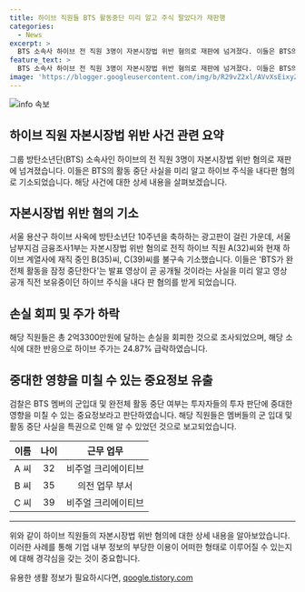 ```yaml
---
title: 하이브 직원들 BTS 활동중단 미리 알고 주식 팔았다가 재판행
categories:
  - News
excerpt: >
  BTS 소속사 하이브 전 직원 3명이 자본시장법 위반 혐의로 재판에 넘겨졌다. 이들은 BTS의 활동 중단을 미리 알고 주식을 매도한 혐의를 받는다. 검찰은 멤버들의 군입대와 활동 중단 사실을 쉽게 알 수 있었던 비주얼 크리에이티브, 의전 업무 부서 직원들을 기소했다. 앞서 BTS가 활동 중단을 발표한 후 하이브 주가는 24.87% 급락했다. 이들은 약 2억3300여만원에 달하는 손실을 회피한 것으로 지목되었다.
feature_text: >
  BTS 소속사 하이브 전 직원 3명이 자본시장법 위반 혐의로 재판에 넘겨졌다. 이들은 BTS의 활동 중단을 미리 알고 주식을 매도한 혐의를 받는다. 검찰은 멤버들의 군입대와 활동 중단 사실을 쉽게 알 수 있었던 비주얼 크리에이티브, 의전 업무 부서 직원들을 기소했다. 앞서 BTS가 활동 중단을 발표한 후 하이브 주가는 24.87% 급락했다. 이들은 약 2억3300여만원에 달하는 손실을 회피한 것으로 지목되었다.
image: 'https://blogger.googleusercontent.com/img/b/R29vZ2xl/AVvXsEixyZcFfHzMRdzZMjFBmAUKJYCLCGyLL1o632UiGVXcaFdKo_bkvkuCioo0uUKlGfBVcT3P84aROyZIXSBEx3Aw5nCQ3pTgDom1WDC4m8eifvWiAmWEEVb4x6G_l8C0QH225ldMjyaFvpxGEBGNO37VmDTDMHGhJPq73UglMfDca1-0aw/s1600/blogspot.png'
---
```


<p><img src="https://blogger.googleusercontent.com/img/b/R29vZ2xl/AVvXsEixyZcFfHzMRdzZMjFBmAUKJYCLCGyLL1o632UiGVXcaFdKo_bkvkuCioo0uUKlGfBVcT3P84aROyZIXSBEx3Aw5nCQ3pTgDom1WDC4m8eifvWiAmWEEVb4x6G_l8C0QH225ldMjyaFvpxGEBGNO37VmDTDMHGhJPq73UglMfDca1-0aw/s1600/blogspot.png" alt="info 속보" /></p>

<h2 data-ke-size="size26">하이브 직원 자본시장법 위반 사건 관련 요약</h2>

<p data-ke-size="size16">그룹 방탄소년단(BTS) 소속사인 하이브의 전 직원 3명이 자본시장법 위반 혐의로 재판에 넘겨졌습니다. 이들은 BTS의 활동 중단 사실을 미리 알고 하이브 주식을 내다판 혐의로 기소되었습니다. 해당 사건에 대한 상세 내용을 살펴보겠습니다.</p>

<h2 data-ke-size="size24">자본시장법 위반 혐의 기소</h2>

<p data-ke-size="size16">서울 용산구 하이브 사옥에 방탄소년단 10주년을 축하하는 광고판이 걸린 가운데, 서울남부지검 금융조사1부는 자본시장법 위반 혐의로 전직 하이브 직원 A(32)씨와 현재 하이브 계열사에 재직 중인 B(35)씨, C(39)씨를 불구속 기소했습니다. 이들은 'BTS가 완전체 활동을 잠정 중단한다'는 발표 영상이 곧 공개될 것이라는 사실을 미리 알고 영상 공개 직전 보유중이던 하이브 주식을 내다 판 혐의를 받게 되었습니다.</p>

<h2 data-ke-size="size24">손실 회피 및 주가 하락</h2>

<p data-ke-size="size16">해당 직원들은 총 2억3300만원에 달하는 손실을 회피한 것으로 조사되었으며, 해당 소식에 대한 반응으로 하이브 주가는 24.87% 급락하였습니다.</p>

<h2 data-ke-size="size24">중대한 영향을 미칠 수 있는 중요정보 유출</h2>

<p data-ke-size="size16">검찰은 BTS 멤버의 군입대 및 완전체 활동 중단 여부는 투자자들의 투자 판단에 중대한 영향을 미칠 수 있는 중요정보라고 판단하였습니다. 해당 직원들은 멤버들의 군 입대 및 활동 중단 사실을 특권으로 인해 알 수 있었던 것으로 보고되었습니다.</p>

<table>
<thead>
<tr>
<th style="text-align: center;">이름</th>
<th style="text-align: center;">나이</th>
<th style="text-align: center;">근무 업무</th>
</tr>
</thead>
<tbody>
<tr>
<td style="text-align: center;">A 씨</td>
<td style="text-align: center;">32</td>
<td style="text-align: center;">비주얼 크리에이티브</td>
</tr>
<tr>
<td style="text-align: center;">B 씨</td>
<td style="text-align: center;">35</td>
<td style="text-align: center;">의전 업무 부서</td>
</tr>
<tr>
<td style="text-align: center;">C 씨</td>
<td style="text-align: center;">39</td>
<td style="text-align: center;">비주얼 크리에이티브</td>
</tr>
</tbody>
</table>

<p data-ke-size="size16"></p>

<hr>

<p data-ke-size="size16">위와 같이 하이브 직원들의 자본시장법 위반 혐의에 대한 상세 내용을 알아보았습니다. 이러한 사례를 통해 기업 내부 정보의 부당한 이용이 어떠한 형태로 이루어질 수 있는지에 대해 경각심을 갖는 것이 중요합니다.</p>
유용한 생활 정보가 필요하시다면, <a href="https://qoogle.tistory.com" rel="dofollow">qoogle.tistory.com</a>


